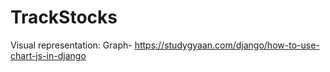 # TrackStocks

Visual representation:
Graph- https://studygyaan.com/django/how-to-use-chart-js-in-django
